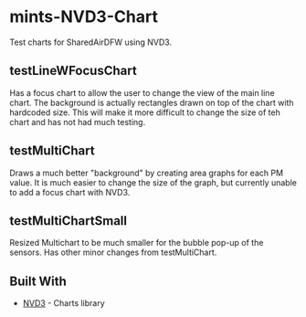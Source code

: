# mints-NVD3-Chart
Test charts for SharedAirDFW using NVD3.

## testLineWFocusChart
Has a focus chart to allow the user to change the view of the main line chart.
The background is actually rectangles drawn on top of the chart with hardcoded size. This will make it more difficult to change the size of teh chart and has not had much testing.

## testMultiChart
Draws a much better "background" by creating area graphs for each PM value.
It is much easier to change the size of the graph, but currently unable to add a focus chart with NVD3.

## testMultiChartSmall
Resized Multichart to be much smaller for the bubble pop-up of the sensors. Has other minor changes from testMultiChart.


## Built With
* [NVD3](http://nvd3.org/) - Charts library
